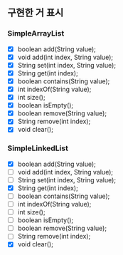 ## 구현한 거 표시

### SimpleArrayList

- [x] boolean add(String value);
- [x] void add(int index, String value);
- [x] String set(int index, String value);
- [x] String get(int index);
- [x] boolean contains(String value);
- [x] int indexOf(String value);
- [x] int size();
- [x] boolean isEmpty();
- [x] boolean remove(String value);
- [x] String remove(int index);
- [x] void clear();

### SimpleLinkedList

- [x] boolean add(String value);
- [ ] void add(int index, String value);
- [ ] String set(int index, String value);
- [x] String get(int index);
- [ ] boolean contains(String value);
- [ ] int indexOf(String value);
- [ ] int size();
- [ ] boolean isEmpty();
- [ ] boolean remove(String value);
- [ ] String remove(int index);
- [x] void clear();
